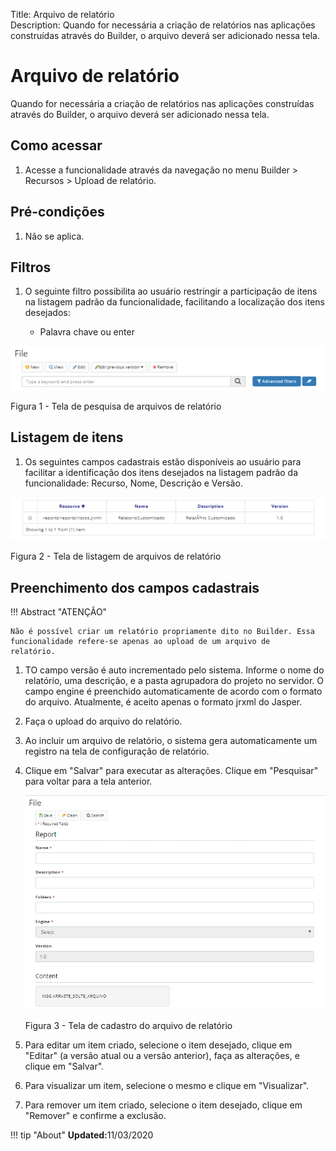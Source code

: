 Title: Arquivo de relatório  
Description: Quando for necessária a criação de relatórios nas aplicações construídas através do Builder, o arquivo deverá ser adicionado nessa tela.  

# Arquivo de relatório   
 
Quando for necessária a criação de relatórios nas aplicações construídas através do Builder, o arquivo deverá ser adicionado nessa tela.    

## Como acessar

1. Acesse a funcionalidade através da navegação no menu Builder > Recursos > Upload de relatório.   

## Pré-condições

1. Não se aplica.    

## Filtros 

1. O seguinte filtro possibilita ao usuário restringir a participação de itens na listagem padrão da funcionalidade, facilitando a localização dos itens desejados:   

    * Palavra chave ou enter   

![Screenshot](images/Report-file-fig01.png) 

Figura 1 - Tela de pesquisa de arquivos de relatório     

## Listagem de itens  

1. Os seguintes campos cadastrais estão disponíveis ao usuário para facilitar a identificação dos itens desejados na listagem padrão da funcionalidade: Recurso, Nome, Descrição e Versão.  

![Screenshot](images/Report-file-fig02.png) 

Figura 2 - Tela de listagem de arquivos de relatório    

## Preenchimento dos campos cadastrais   

!!! Abstract "ATENÇÃO"

    Não é possível criar um relatório propriamente dito no Builder. Essa funcionalidade refere-se apenas ao upload de um arquivo de           relatório. 
	
1. TO campo versão é auto incrementado pelo sistema. Informe o nome do relatório, uma descrição, e a pasta agrupadora do projeto no servidor. O campo engine é preenchido automaticamente de acordo com o formato do arquivo. Atualmente, é aceito apenas o formato jrxml do Jasper.    
2. Faça o upload do arquivo do relatório.  
3. Ao incluir um arquivo de relatório, o sistema gera automaticamente um registro na tela de configuração de relatório.    
4. Clique em "Salvar" para executar as alterações. Clique em "Pesquisar" para voltar para a tela anterior.   

    ![Screenshot](images/Report-file-fig03.png)
    
    Figura 3 - Tela de cadastro do arquivo de relatório    

5. Para editar um item criado, selecione o item desejado, clique em "Editar" (a versão atual ou a versão anterior), faça as alterações, e clique em "Salvar".   
6. Para visualizar um item, selecione o mesmo e clique em "Visualizar".  
7. Para remover um item criado, selecione o item desejado, clique em "Remover" e confirme a exclusão.  


!!! tip "About"
    <b>Updated:</b>11/03/2020
